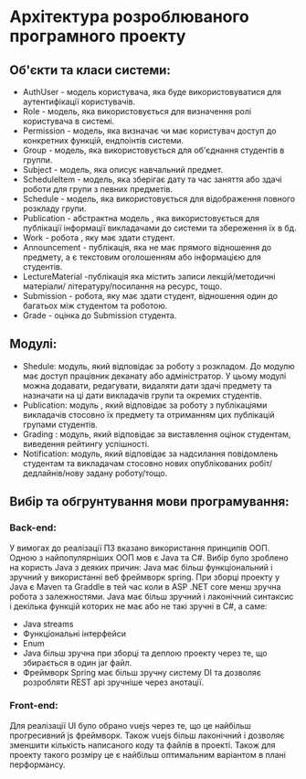 # Архітектура розроблюваного програмного проекту 
## Об'єкти та класи системи:
- AuthUser - модель користувача, яка буде використовуватися для аутентифікації користувачів.
- Role - модель, яка використовується для визначення ролі користувача в системі.
- Permission - модель, яка визначає чи має користувач доступ до конкретних функцій, ендпоінтів системи.
- Group - модель, яка використовується для об'єднання студентів в группи.
- Subject - модель, яка описує навчальний предмет.
- ScheduleItem - модель, яка зберігає дату та час заняття або здачі роботи для групи з певних предметів.
- Schedule - модель, яка використовується для відображення повного розкладу групи.
- Publication - абстрактна модель , яка використовується для публікації інформації викладачами до системи та збереження їх в бд.
- Work - робота , яку має здати студент.
- Announcement - публікація, яка не має прямого відношення до предмету, а є текстовим оголошенням або інформацією для студентів.
- LectureMaterial -публікація яка містить записи лекцій/методичні матеріали/ літературу/посилання на ресурс, тощо.
- Submission - робота, яку має здати студент, відношення один до багатьох між студентом та роботою.
- Grade - оцінка до Submission студента.
## Модулі:
 * Shedule: модуль, який відповідає за роботу з розкладом. До модулю має доступ працівник деканату або адміністратор. У цьому модулі можна додавати, редагувати, видаляти дати здачі предмету та назначати на ці дати викладачів групи та окремих студентів.
 * Publication: модуль , який відповідає за роботу з публікаціями викладачів стосовно їх предмету та отриманням цих публікацій групами студентів.
 * Grading : модуль, який відповідає за виставлення оцінок студентам, виведення рейтингу успішності.
 * Notification: модуль, який відповідає за надсилання повідомлень студентам та викладачам стосовно нових опублікованих робіт/ дедлайнів/нову задану роботу/тощо.

## Вибір та обгрунтування мови програмування:
### Back-end:
У вимогах до реалізації ПЗ вказано використання принципів ООП. Одною з найпопулярніших ООП мов є Java та  C#. Вибір було зроблено на користь Java з деяких причин: 
Java має більш функціональний і зручний у використанні веб фреймворк spring.
 При зборці проекту у Java є Maven та Graddle в тей час коли в ASP .NET core менш зручна робота з залежностями.
 Java має більш зручний і лаконічний синтаксис і декілька функцій которих не має або не такі зручні в C#, а саме:
- Java streams 
- Функціональні інтерфейси 
- Enum
- Java більш зручна при зборці та деплою проекту через те, що збирається в один jar файл.
- Фреймворк Spring має більш зручну систему DI та дозволяє розробляти REST api зручніше через анотації.
### Front-end:
Для реалізації UI було обрано vuejs через те, що це найбільш прогресивний js фреймворк. Також vuejs більш лаконічний і дозволяє зменшити кількість написаного коду та файлів в проекті. Також для проекту такого розміру це є найбільш оптимальним варіантом в плані перформансу.

